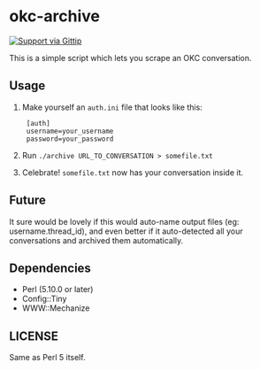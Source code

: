 # okc-archive

[![Support via Gittip](https://rawgithub.com/twolfson/gittip-badge/0.1.0/dist/gittip.png)](https://www.gittip.com/pjf/)

This is a simple script which lets you scrape an OKC conversation.

## Usage

1. Make yourself an `auth.ini` file that looks like this:

        [auth]
        username=your_username
        password=your_password

2. Run `./archive URL_TO_CONVERSATION > somefile.txt`

3. Celebrate! `somefile.txt` now has your conversation inside it.

## Future

It sure would be lovely if this would auto-name output files
(eg: username.thread_id), and even better if it auto-detected all
your conversations and archived them automatically.

## Dependencies

* Perl (5.10.0 or later)
* Config::Tiny
* WWW::Mechanize

## LICENSE

Same as Perl 5 itself.
